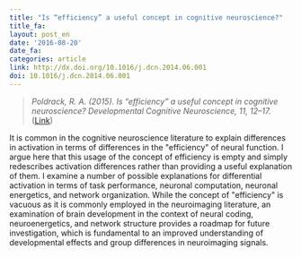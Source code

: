 ```yaml
---
title: "Is “efficiency” a useful concept in cognitive neuroscience?"
title_fa:
layout: post_en
date: '2016-08-20'
date_fa:
categories: article
link: http://dx.doi.org/10.1016/j.dcn.2014.06.001
doi: 10.1016/j.dcn.2014.06.001
---
```


> *Poldrack, R. A. (2015). Is “efficiency” a useful concept in cognitive neuroscience? Developmental Cognitive Neuroscience, 11, 12–17.* ([Link](http://doi.org/10.1016/j.dcn.2014.06.001))

It is common in the cognitive neuroscience literature to explain differences in activation in terms of differences in the "efficiency" of neural function. I argue here that this usage of the concept of efficiency is empty and simply redescribes activation differences rather than providing a useful explanation of them. I examine a number of possible explanations for differential activation in terms of task performance, neuronal computation, neuronal energetics, and network organization. While the concept of "efficiency" is vacuous as it is commonly employed in the neuroimaging literature, an examination of brain development in the context of neural coding, neuroenergetics, and network structure provides a roadmap for future investigation, which is fundamental to an improved understanding of developmental effects and group differences in neuroimaging signals.
